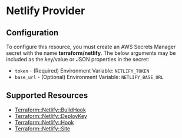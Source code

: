 # Netlify Provider

## Configuration

To configure this resource, you must create an AWS Secrets Manager secret with the name **terraform/netlify**. The below arguments may be included as the key/value or JSON properties in the secret:

* `token` - (Required) Environment Variable: `NETLIFY_TOKEN`
* `base_url` - (Optional) Environment Variable: `NETLIFY_BASE_URL`


## Supported Resources

* [Terraform::Netlify::BuildHook](../resources/netlify/Terraform-Netlify-BuildHook/docs/README.md)
* [Terraform::Netlify::DeployKey](../resources/netlify/Terraform-Netlify-DeployKey/docs/README.md)
* [Terraform::Netlify::Hook](../resources/netlify/Terraform-Netlify-Hook/docs/README.md)
* [Terraform::Netlify::Site](../resources/netlify/Terraform-Netlify-Site/docs/README.md)